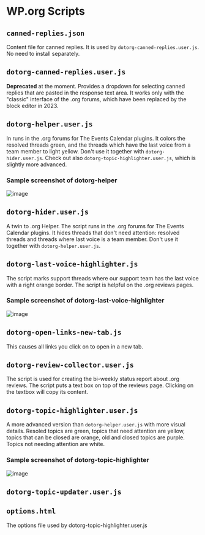 # WP.org Scripts

## `canned-replies.json`

Content file for canned replies. It is used by `dotorg-canned-replies.user.js`. No need to install separately.

## `dotorg-canned-replies.user.js`

**Deprecated** at the moment. Provides a dropdown for selecting canned replies that are pasted in the response text area. It works only with the "classic" interface of the .org forums, which have been replaced by the block editor in 2023.

## `dotorg-helper.user.js`

In runs in the .org forums for The Events Calendar plugins. It colors the resolved threads green, and the threads which have the last voice from a team member to light yellow. Don't use it together with `dotorg-hider.user.js`.
Check out also `dotorg-topic-highlighter.user.js`, which is slightly more advanced.

### Sample screenshot of dotorg-helper

![image](https://dl.dropbox.com/s/cr3sqlwd04s9dnq/shot_210910_182623.jpg)

## `dotorg-hider.user.js`

A twin to .org Helper. The script runs in the .org forums for The Events Calendar plugins. It hides threads that don't need attention: resolved threads and threads where last voice is a team member. Don't use it together with `dotorg-helper.user.js`.

## `dotorg-last-voice-highlighter.js`

The script marks support threads where our support team has the last voice with a right orange border. The script is helpful on the .org reviews pages.

### Sample screenshot of dotorg-last-voice-highlighter

![image](https://dl.dropbox.com/s/e3u2vrnbd3obwtu/shot_230314_110256.jpg)

## `dotorg-open-links-new-tab.js`

This causes all links you click on to open in a new tab.

## `dotorg-review-collector.user.js`

The script is used for creating the bi-weekly status report about .org reviews.
The script puts a text box on top of the reviews page. Clicking on the textbox will copy its content.

## `dotorg-topic-highlighter.user.js`

A more advanced version than `dotorg-helper.user.js` with more visual details. Resoled topics are green, topics that need attention are yellow, topics that can be closed are orange, old and closed topics are purple. Topics not needing attention are white.

### Sample screenshot of dotorg-topic-highlighter

![image](https://dl.dropboxusercontent.com/s/0vj43p7rmgo65z8/shot_230314_125557.jpg)

## `dotorg-topic-updater.user.js`

## `options.html`

The options file used by dotorg-topic-highlighter.user.js
